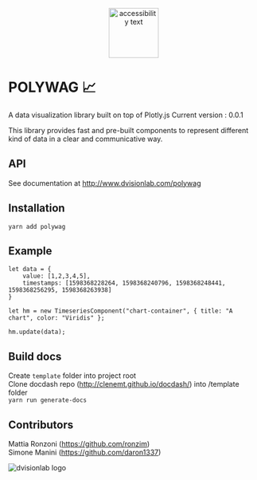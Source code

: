 <p align="center">
  <img src="https://assets.pokemon.com/assets/cms2/img/pokedex/full/060.png" width="100" title="hover text" alt="accessibility text">
</p> 

# POLYWAG :chart_with_upwards_trend:	
A data visualization library built on top of Plotly.js 
Current version : 0.0.1

This library provides fast and pre-built components to represent different kind of data in a clear and communicative way.

## API

See documentation at http://www.dvisionlab.com/polywag

## Installation

`yarn add polywag`

## Example

    let data = {
        value: [1,2,3,4,5],
        timestamps: [1598368228264, 1598368240796, 1598368248441, 1598368256295, 1598368263938]
    }

    let hm = new TimeseriesComponent("chart-container", { title: "A chart", color: "Viridis" };

    hm.update(data);
    
## Build docs

Create `template` folder into project root  
Clone docdash repo (http://clenemt.github.io/docdash/) into /template folder  
`yarn run generate-docs`

## Contributors

Mattia Ronzoni (https://github.com/ronzim)  
Simone Manini (https://github.com/daron1337)

![dvisionlab logo](https://www.dvisionlab.com/images/logo_dv.png)

